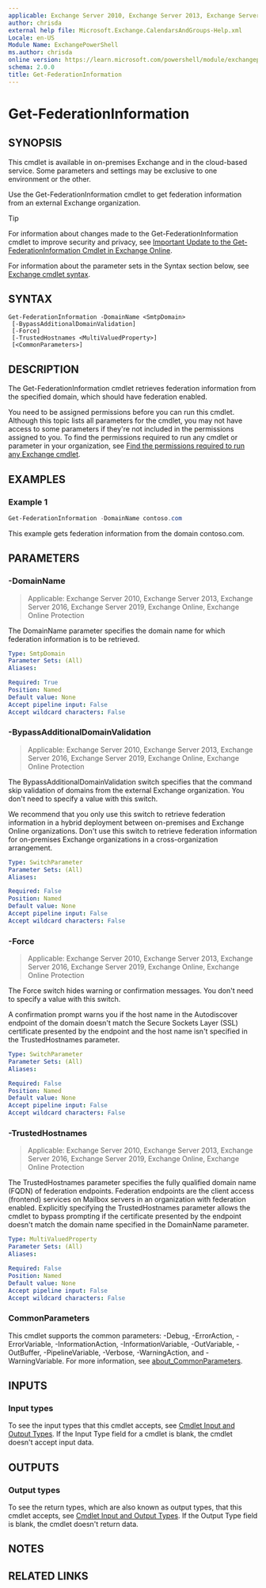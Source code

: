 ```yaml
---
applicable: Exchange Server 2010, Exchange Server 2013, Exchange Server 2016, Exchange Server 2019, Exchange Online, Exchange Online Protection
author: chrisda
external help file: Microsoft.Exchange.CalendarsAndGroups-Help.xml
Locale: en-US
Module Name: ExchangePowerShell
ms.author: chrisda
online version: https://learn.microsoft.com/powershell/module/exchangepowershell/get-federationinformation
schema: 2.0.0
title: Get-FederationInformation
---
```


# Get-FederationInformation

## SYNOPSIS
This cmdlet is available in on-premises Exchange and in the cloud-based service. Some parameters and settings may be exclusive to one environment or the other.

Use the Get-FederationInformation cmdlet to get federation information from an external Exchange organization.

> [!TIP]
> For information about changes made to the Get-FederationInformation cmdlet to improve security and privacy, see [Important Update to the Get-FederationInformation Cmdlet in Exchange Online](https://techcommunity.microsoft.com/blog/exchange/important-update-to-the-get-federationinformation-cmdlet-in-exchange-online/4410095).

For information about the parameter sets in the Syntax section below, see [Exchange cmdlet syntax](https://learn.microsoft.com/powershell/exchange/exchange-cmdlet-syntax).

## SYNTAX

```
Get-FederationInformation -DomainName <SmtpDomain>
 [-BypassAdditionalDomainValidation]
 [-Force]
 [-TrustedHostnames <MultiValuedProperty>]
 [<CommonParameters>]
```

## DESCRIPTION
The Get-FederationInformation cmdlet retrieves federation information from the specified domain, which should have federation enabled.

You need to be assigned permissions before you can run this cmdlet. Although this topic lists all parameters for the cmdlet, you may not have access to some parameters if they're not included in the permissions assigned to you. To find the permissions required to run any cmdlet or parameter in your organization, see [Find the permissions required to run any Exchange cmdlet](https://learn.microsoft.com/powershell/exchange/find-exchange-cmdlet-permissions).

## EXAMPLES

### Example 1
```powershell
Get-FederationInformation -DomainName contoso.com
```

This example gets federation information from the domain contoso.com.

## PARAMETERS

### -DomainName

> Applicable: Exchange Server 2010, Exchange Server 2013, Exchange Server 2016, Exchange Server 2019, Exchange Online, Exchange Online Protection

The DomainName parameter specifies the domain name for which federation information is to be retrieved.

```yaml
Type: SmtpDomain
Parameter Sets: (All)
Aliases:

Required: True
Position: Named
Default value: None
Accept pipeline input: False
Accept wildcard characters: False
```

### -BypassAdditionalDomainValidation

> Applicable: Exchange Server 2010, Exchange Server 2013, Exchange Server 2016, Exchange Server 2019, Exchange Online, Exchange Online Protection

The BypassAdditionalDomainValidation switch specifies that the command skip validation of domains from the external Exchange organization. You don't need to specify a value with this switch.

We recommend that you only use this switch to retrieve federation information in a hybrid deployment between on-premises and Exchange Online organizations. Don't use this switch to retrieve federation information for on-premises Exchange organizations in a cross-organization arrangement.

```yaml
Type: SwitchParameter
Parameter Sets: (All)
Aliases:

Required: False
Position: Named
Default value: None
Accept pipeline input: False
Accept wildcard characters: False
```

### -Force

> Applicable: Exchange Server 2010, Exchange Server 2013, Exchange Server 2016, Exchange Server 2019, Exchange Online, Exchange Online Protection

The Force switch hides warning or confirmation messages. You don't need to specify a value with this switch.

A confirmation prompt warns you if the host name in the Autodiscover endpoint of the domain doesn't match the Secure Sockets Layer (SSL) certificate presented by the endpoint and the host name isn't specified in the TrustedHostnames parameter.

```yaml
Type: SwitchParameter
Parameter Sets: (All)
Aliases:

Required: False
Position: Named
Default value: None
Accept pipeline input: False
Accept wildcard characters: False
```

### -TrustedHostnames

> Applicable: Exchange Server 2010, Exchange Server 2013, Exchange Server 2016, Exchange Server 2019, Exchange Online, Exchange Online Protection

The TrustedHostnames parameter specifies the fully qualified domain name (FQDN) of federation endpoints. Federation endpoints are the client access (frontend) services on Mailbox servers in an organization with federation enabled. Explicitly specifying the TrustedHostnames parameter allows the cmdlet to bypass prompting if the certificate presented by the endpoint doesn't match the domain name specified in the DomainName parameter.

```yaml
Type: MultiValuedProperty
Parameter Sets: (All)
Aliases:

Required: False
Position: Named
Default value: None
Accept pipeline input: False
Accept wildcard characters: False
```

### CommonParameters
This cmdlet supports the common parameters: -Debug, -ErrorAction, -ErrorVariable, -InformationAction, -InformationVariable, -OutVariable, -OutBuffer, -PipelineVariable, -Verbose, -WarningAction, and -WarningVariable. For more information, see [about_CommonParameters](https://go.microsoft.com/fwlink/p/?LinkID=113216).

## INPUTS

### Input types
To see the input types that this cmdlet accepts, see [Cmdlet Input and Output Types](https://go.microsoft.com/fwlink/p/?LinkId=616387). If the Input Type field for a cmdlet is blank, the cmdlet doesn't accept input data.

## OUTPUTS

### Output types
To see the return types, which are also known as output types, that this cmdlet accepts, see [Cmdlet Input and Output Types](https://go.microsoft.com/fwlink/p/?LinkId=616387). If the Output Type field is blank, the cmdlet doesn't return data.

## NOTES

## RELATED LINKS
